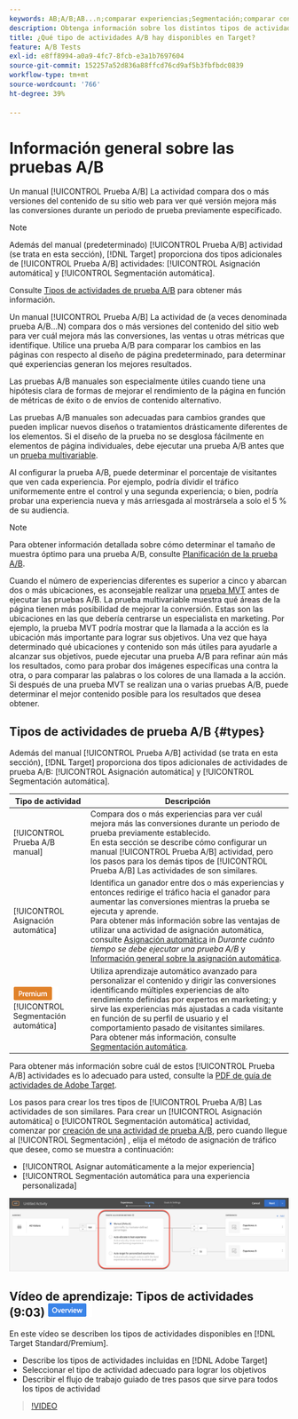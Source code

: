 ```yaml
---
keywords: AB;A/B;AB...n;comparar experiencias;Segmentación;comparar contenido;Segmentación automática;Asignación automática
description: Obtenga información sobre los distintos tipos de actividades de prueba A/B en Adobe [!DNL Target] - Manual, Asignación automática y Segmentación automática. Elija el que sea adecuado para usted.
title: ¿Qué tipo de actividades A/B hay disponibles en Target?
feature: A/B Tests
exl-id: e8ff8994-a0a9-4fc7-8fcb-e3a1b7697604
source-git-commit: 152257a52d836a88ffcd76cd9af5b3fbfbdc0839
workflow-type: tm+mt
source-wordcount: '766'
ht-degree: 39%

---
```


# Información general sobre las pruebas A/B

Un manual [!UICONTROL Prueba A/B] La actividad compara dos o más versiones del contenido de su sitio web para ver qué versión mejora más las conversiones durante un periodo de prueba previamente especificado.

>[!NOTE]
>
>Además del manual (predeterminado) [!UICONTROL Prueba A/B] actividad (se trata en esta sección), [!DNL Target] proporciona dos tipos adicionales de [!UICONTROL Prueba A/B] actividades: [!UICONTROL Asignación automática] y [!UICONTROL Segmentación automática].
>
>Consulte [Tipos de actividades de prueba A/B](#types) para obtener más información.

Un manual [!UICONTROL Prueba A/B] La actividad de (a veces denominada prueba A/B...N) compara dos o más versiones del contenido del sitio web para ver cuál mejora más las conversiones, las ventas u otras métricas que identifique. Utilice una prueba A/B para comparar los cambios en las páginas con respecto al diseño de página predeterminado, para determinar qué experiencias generan los mejores resultados.

Las pruebas A/B manuales son especialmente útiles cuando tiene una hipótesis clara de formas de mejorar el rendimiento de la página en función de métricas de éxito o de envíos de contenido alternativo.

Las pruebas A/B manuales son adecuadas para cambios grandes que pueden implicar nuevos diseños o tratamientos drásticamente diferentes de los elementos. Si el diseño de la prueba no se desglosa fácilmente en elementos de página individuales, debe ejecutar una prueba A/B antes que un [prueba multivariable](/help/main/c-activities/c-multivariate-testing/multivariate-testing.md).

Al configurar la prueba A/B, puede determinar el porcentaje de visitantes que ven cada experiencia. Por ejemplo, podría dividir el tráfico uniformemente entre el control y una segunda experiencia; o bien, podría probar una experiencia nueva y más arriesgada al mostrársela a solo el 5 % de su audiencia.

>[!NOTE]
>
>Para obtener información detallada sobre cómo determinar el tamaño de muestra óptimo para una prueba A/B, consulte [Planificación de la prueba A/B](/help/main/c-activities/t-test-ab/sample-size-determination.md).

Cuando el número de experiencias diferentes es superior a cinco y abarcan dos o más ubicaciones, es aconsejable realizar una [prueba MVT](/help/main/c-activities/c-multivariate-testing/multivariate-testing.md) antes de ejecutar las pruebas A/B. La prueba multivariable muestra qué áreas de la página tienen más posibilidad de mejorar la conversión. Estas son las ubicaciones en las que debería centrarse un especialista en marketing. Por ejemplo, la prueba MVT podría mostrar que la llamada a la acción es la ubicación más importante para lograr sus objetivos. Una vez que haya determinado qué ubicaciones y contenido son más útiles para ayudarle a alcanzar sus objetivos, puede ejecutar una prueba A/B para refinar aún más los resultados, como para probar dos imágenes específicas una contra la otra, o para comparar las palabras o los colores de una llamada a la acción. Si después de una prueba MVT se realizan una o varias pruebas A/B, puede determinar el mejor contenido posible para los resultados que desea obtener.

## Tipos de actividades de prueba A/B {#types}

Además del manual [!UICONTROL Prueba A/B] actividad (se trata en esta sección), [!DNL Target] proporciona dos tipos adicionales de actividades de prueba A/B: [!UICONTROL Asignación automática] y [!UICONTROL Segmentación automática].

| Tipo de actividad | Descripción |
| --- | --- |
| [!UICONTROL Prueba A/B manual] | Compara dos o más experiencias para ver cuál mejora más las conversiones durante un periodo de prueba previamente establecido.<br>En esta sección se describe cómo configurar un manual [!UICONTROL Prueba A/B] actividad, pero los pasos para los demás tipos de [!UICONTROL Prueba A/B] Las actividades de son similares. |
| [!UICONTROL Asignación automática] | Identifica un ganador entre dos o más experiencias y entonces redirige el tráfico hacia el ganador para aumentar las conversiones mientras la prueba se ejecuta y aprende.<br>Para obtener más información sobre las ventajas de utilizar una actividad de asignación automática, consulte [Asignación automática](/help/main/c-activities/t-test-ab/sample-size-determination.md#auto-allocate) in *Durante cuánto tiempo se debe ejecutar una prueba A/B* y [Información general sobre la asignación automática](/help/main/c-activities/automated-traffic-allocation/automated-traffic-allocation.md). |
| ![Distintivo Premium](/help/main/assets/premium.png) [!UICONTROL Segmentación automática] | Utiliza aprendizaje automático avanzado para personalizar el contenido y dirigir las conversiones identificando múltiples experiencias de alto rendimiento definidas por expertos en marketing; y sirve las experiencias más ajustadas a cada visitante en función de su perfil de usuario y el comportamiento pasado de visitantes similares.<br>Para obtener más información, consulte [Segmentación automática](/help/main/c-activities/auto-target/auto-target-to-optimize.md). |

Para obtener más información sobre cuál de estos [!UICONTROL Prueba A/B] actividades es lo adecuado para usted, consulte la [PDF de guía de actividades de Adobe Target](/help/main/c-activities/target-activities-guide.md).

Los pasos para crear los tres tipos de [!UICONTROL Prueba A/B] Las actividades de son similares. Para crear un [!UICONTROL Asignación automática] o [!UICONTROL Segmentación automática] actividad, comenzar por [creación de una actividad de prueba A/B](/help/main/c-activities/t-test-ab/t-test-create-ab/test-create-ab.md), pero cuando llegue al [!UICONTROL Segmentación] , elija el método de asignación de tráfico que desee, como se muestra a continuación:

* [!UICONTROL Asignar automáticamente a la mejor experiencia]
* [!UICONTROL Segmentación automática para una experiencia personalizada]

![Configuración del método de asignación de tráfico](/help/main/c-activities/t-test-ab/t-test-create-ab/assets/traffic-allocation-method.png)

## Vídeo de aprendizaje: Tipos de actividades (9:03) ![Distintivo de información general](/help/main/assets/overview.png)

En este vídeo se describen los tipos de actividades disponibles en [!DNL Target Standard/Premium].

* Describe los tipos de actividades incluidas en [!DNL Adobe Target]
* Seleccionar el tipo de actividad adecuado para lograr los objetivos
* Describir el flujo de trabajo guiado de tres pasos que sirve para todos los tipos de actividad

>[!VIDEO](https://video.tv.adobe.com/v/17386)
